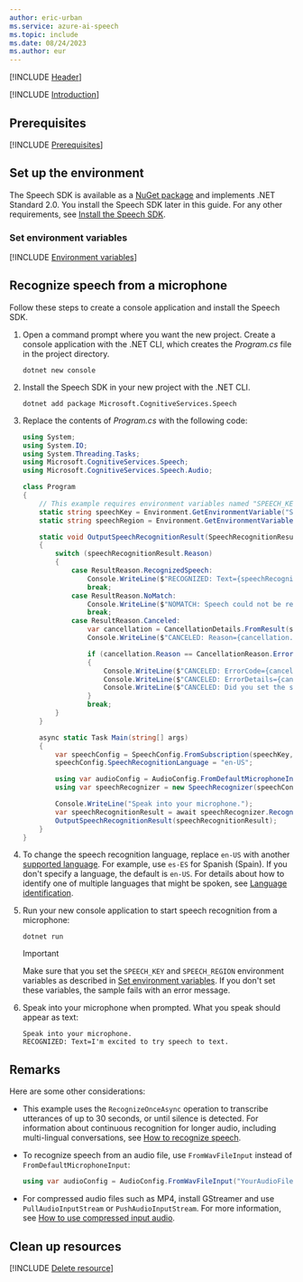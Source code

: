 ```yaml
---
author: eric-urban
ms.service: azure-ai-speech
ms.topic: include
ms.date: 08/24/2023
ms.author: eur
---
```


[!INCLUDE [Header](../../common/csharp.md)]

[!INCLUDE [Introduction](intro.md)]

## Prerequisites

[!INCLUDE [Prerequisites](../../common/azure-prerequisites.md)]

## Set up the environment

The Speech SDK is available as a [NuGet package](https://www.nuget.org/packages/Microsoft.CognitiveServices.Speech) and implements .NET Standard 2.0. You install the Speech SDK later in this guide. For any other requirements, see [Install the Speech SDK](../../../quickstarts/setup-platform.md?pivots=programming-language-csharp).

### Set environment variables

[!INCLUDE [Environment variables](../../common/environment-variables.md)]

## Recognize speech from a microphone

Follow these steps to create a console application and install the Speech SDK.

1. Open a command prompt where you want the new project. Create a console application with the .NET CLI, which creates the *Program.cs* file in the project directory.

   ```dotnetcli
   dotnet new console
   ```

1. Install the Speech SDK in your new project with the .NET CLI.

   ```dotnetcli
   dotnet add package Microsoft.CognitiveServices.Speech
   ```

1. Replace the contents of *Program.cs* with the following code:

   ```csharp
   using System;
   using System.IO;
   using System.Threading.Tasks;
   using Microsoft.CognitiveServices.Speech;
   using Microsoft.CognitiveServices.Speech.Audio;

   class Program 
   {
       // This example requires environment variables named "SPEECH_KEY" and "SPEECH_REGION"
       static string speechKey = Environment.GetEnvironmentVariable("SPEECH_KEY");
       static string speechRegion = Environment.GetEnvironmentVariable("SPEECH_REGION");

       static void OutputSpeechRecognitionResult(SpeechRecognitionResult speechRecognitionResult)
       {
           switch (speechRecognitionResult.Reason)
           {
               case ResultReason.RecognizedSpeech:
                   Console.WriteLine($"RECOGNIZED: Text={speechRecognitionResult.Text}");
                   break;
               case ResultReason.NoMatch:
                   Console.WriteLine($"NOMATCH: Speech could not be recognized.");
                   break;
               case ResultReason.Canceled:
                   var cancellation = CancellationDetails.FromResult(speechRecognitionResult);
                   Console.WriteLine($"CANCELED: Reason={cancellation.Reason}");

                   if (cancellation.Reason == CancellationReason.Error)
                   {
                       Console.WriteLine($"CANCELED: ErrorCode={cancellation.ErrorCode}");
                       Console.WriteLine($"CANCELED: ErrorDetails={cancellation.ErrorDetails}");
                       Console.WriteLine($"CANCELED: Did you set the speech resource key and region values?");
                   }
                   break;
           }
       }

       async static Task Main(string[] args)
       {
           var speechConfig = SpeechConfig.FromSubscription(speechKey, speechRegion);        
           speechConfig.SpeechRecognitionLanguage = "en-US";

           using var audioConfig = AudioConfig.FromDefaultMicrophoneInput();
           using var speechRecognizer = new SpeechRecognizer(speechConfig, audioConfig);

           Console.WriteLine("Speak into your microphone.");
           var speechRecognitionResult = await speechRecognizer.RecognizeOnceAsync();
           OutputSpeechRecognitionResult(speechRecognitionResult);
       }
   }
   ```

1. To change the speech recognition language, replace `en-US` with another [supported language](~/articles/ai-services/speech-service/language-support.md). For example, use `es-ES` for Spanish (Spain). If you don't specify a language, the default is `en-US`. For details about how to identify one of multiple languages that might be spoken, see [Language identification](~/articles/ai-services/speech-service/language-identification.md).

1. Run your new console application to start speech recognition from a microphone:

   ```console
   dotnet run
   ```

   > [!IMPORTANT]
   > Make sure that you set the `SPEECH_KEY` and `SPEECH_REGION` environment variables as described in [Set environment variables](#set-environment-variables). If you don't set these variables, the sample fails with an error message.

1. Speak into your microphone when prompted. What you speak should appear as text:

   ```output
   Speak into your microphone.
   RECOGNIZED: Text=I'm excited to try speech to text.
   ```

## Remarks

Here are some other considerations:

- This example uses the `RecognizeOnceAsync` operation to transcribe utterances of up to 30 seconds, or until silence is detected. For information about continuous recognition for longer audio, including multi-lingual conversations, see [How to recognize speech](~/articles/ai-services/speech-service/how-to-recognize-speech.md).
- To recognize speech from an audio file, use `FromWavFileInput` instead of `FromDefaultMicrophoneInput`:

   ```csharp
   using var audioConfig = AudioConfig.FromWavFileInput("YourAudioFile.wav");
   ```

- For compressed audio files such as MP4, install GStreamer and use `PullAudioInputStream` or `PushAudioInputStream`. For more information, see [How to use compressed input audio](~/articles/ai-services/speech-service/how-to-use-codec-compressed-audio-input-streams.md).

## Clean up resources

[!INCLUDE [Delete resource](../../common/delete-resource.md)]
